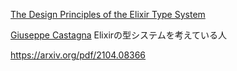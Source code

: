 [The Design Principles of the Elixir Type System](https://www.irif.fr/~gc/papers/elixir-type-design.pdf)

[Giuseppe Castagna](https://www.irif.fr/~gc/)
Elixirの型システムを考えている人


https://arxiv.org/pdf/2104.08366